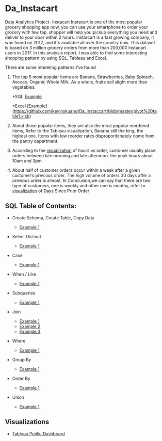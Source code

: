 
# Da_Instacart
Data Analytics Project- Instacart
Instacart is one of the most popular grocery shopping app now, you can use your smartphone to order your grocery with few tap, shopper will help you pickup everything you need and deliver to your door within 2 hours. Instarcart is a fast growing company, it was found on 2012, and it's available all over the country now.  This dataset is based on 3 million grocery orders from more than 200,000 Instacart users in 2017. In this analysis report, I was able to find some interesting shopping pattern by using SQL, Tableau and Excel. 

There are some intereting patterns I've found

   1. The top 5 most popular items are Banana, Strawberries, Baby Spinach, Avocao, Organic Whole Milk. As a whole, fruits sell slight more than vegetables. 
    
       *SQL [Example ](https://github.com/kevinxkuang/Da_Instaccart/blob/master/SQL/case)
       
       *Excel [Example] (https://github.com/kevinxkuang/Da_Instaccart/blob/master/pivot%20table1.xlsb)
       
       
  2. About those popular items, they are also the most popular reordered items, Refer to the Tableau visualization, Banana still the king, the highest one. Items with low reorder rates disproportionately come from the pantry department.
       
  3. According to the [visualization](https://public.tableau.com/profile/kevin4423#!/vizhome/Book4_4373/Instacart?publish=yes) of hours vs order, customer usually place orders between late morning and late afternnon. the peak hours about 10am and 3pm
   
  4. About half of customer orders occur within a week after a given customer’s previous order.  The high volume of orders 30 days after a previous order is almost. In Conclusion,we can say that there are two type of customers, one is weekly and other one is monthy, refer to [visualization](https://public.tableau.com/profile/kevin4423#!/vizhome/Book4_4373/Instacart?publish=yes) of Days Since Prior Order

## SQL Table of Contents:
* Create Schema, Create Table, Copy Data
  * [Example 1](https://github.com/kevinxkuang/Da_Instaccart/blob/master/load_data.txt)
* Select Distinct
  * [Example 1](https://github.com/kevinxkuang/Da_Instaccart/blob/master/SQL/Select)
* Case
  * [Example 1](https://github.com/kevinxkuang/Da_Instaccart/blob/master/SQL/case)
 
* When / Like
  * [Example 1](https://github.com/kevinxkuang/Da_Instaccart/blob/master/SQL/Select)

* Subqueries
  * [Example 1](https://github.com/kevinxkuang/Da_Instaccart/blob/master/SQL/subqueries)
* Join
  * [Example 1](https://github.com/kevinxkuang/Da_Instaccart/blob/master/SQL/leftjoin)
  * [Example 2](https://github.com/kevinxkuang/Da_Instaccart/blob/master/SQL/rightjoin)
  * [Example 3](https://github.com/kevinxkuang/Da_Instaccart/blob/master/SQL/Full%20Join)
 
* Where
  * [Example 1](https://github.com/kevinxkuang/Da_Instaccart/blob/master/SQL/Where)

* Group By
  * [Example 1](https://github.com/kevinxkuang/Da_Instaccart/blob/master/SQL/groupby)

* Order By
  * [Example 1](https://github.com/kevinxkuang/Da_Instaccart/blob/master/SQL/Where)
* Union
  * [Example 1](https://github.com/kevinxkuang/Da_Instaccart/blob/master/SQL/union)
  
## Visualizations
* [Tableau Public Dashboard](https://public.tableau.com/profile/kevin4423#!/vizhome/Book4_4373/Instacart?publish=yes)


